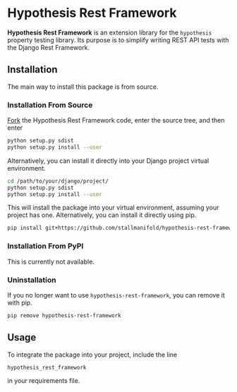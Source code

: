 # Hypothesis Rest Framework
**Hypothesis Rest Framework** is an extension library for the `hypothesis` property testing library. Its purpose is to simplify writing REST API tests with the Django Rest Framework.

## Installation
The main way to install this package is from source.

### Installation From Source
[Fork](https://github.com/stallmanifold/hypothesis-rest-framework) the Hypothesis Rest Framework code, enter the source tree, and then enter
```bash
python setup.py sdist
python setup.py install --user
```
Alternatively, you can install it directly into your Django project virtual environment.
```bash
cd /path/to/your/django/project/
python setup.py sdist
python setup.py install --user
```
This will install the package into your virtual environment, assuming your project has one. Alternatively, you can install it directly using pip.
```bash
pip install git+https://github.com/stallmanifold/hypothesis-rest-framework.git
```

### Installation From PyPI
This is currently not available.

### Uninstallation
If you no longer want to use `hypothesis-rest-framework`, you can remove it with pip.
```bash
pip remove hypothesis-rest-framework
```

## Usage
To integrate the package into your project, include the line
```
hypothesis_rest_framework
```
in your requirements file.